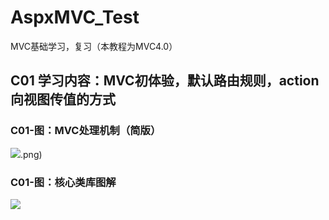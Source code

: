 # AspxMVC_Test
MVC基础学习，复习（本教程为MVC4.0）

## C01 学习内容：MVC初体验，默认路由规则，action向视图传值的方式
### C01-图：MVC处理机制（简版）
![](http://images.cnblogs.com/cnblogs_com/chenboyi081/1328731/o_05%20-%20MVC%E5%A4%84%E7%90%86%E6%9C%BA%E5%88%B6%E5%9B%BE%E8%A7%A3%EF%BC%88%E7%AE%80%E7%89%88).png)
### C01-图：核心类库图解
![](https://www.cnblogs.com/images/cnblogs_com/chenboyi081/1328731/o_04%20-%20MVC%e4%b8%ad%e6%a0%b8%e5%bf%83%e7%b1%bb%e5%ba%93%e5%9b%be%e8%a7%a3.png)
